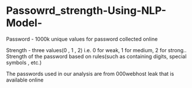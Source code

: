 # Passowrd_strength-Using-NLP-Model-
Password - 1000k unique values for password collected online

Strength - three values(0 , 1 , 2) i.e. 0 for weak, 1 for medium, 2 for strong..
Strength of the password based on rules(such as containing digits, special symbols , etc.)


The passwords used in our analysis are from 000webhost leak that is available online
